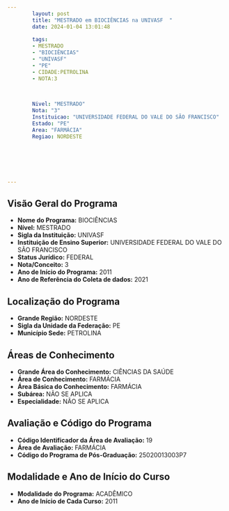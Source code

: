 ```yaml
---
        layout: post
        title: "MESTRADO em BIOCIÊNCIAS na UNIVASF  "
        date: 2024-01-04 13:01:48
     
        tags:
        - MESTRADO
        - "BIOCIÊNCIAS"
        - "UNIVASF"
        - "PE"
        - CIDADE:PETROLINA
        - NOTA:3
        
       

        Nivel: "MESTRADO"
        Nota: "3"
        Instituicao: "UNIVERSIDADE FEDERAL DO VALE DO SÃO FRANCISCO"
        Estado: "PE"
        Area: "FARMÁCIA"
        Regiao: NORDESTE
        
        
        
        
        
        
---
```

## Visão Geral do Programa
- **Nome do Programa:** BIOCIÊNCIAS
- **Nível:** MESTRADO
- **Sigla da Instituição:** UNIVASF
- **Instituição de Ensino Superior:** UNIVERSIDADE FEDERAL DO VALE DO SÃO FRANCISCO
- **Status Jurídico:** FEDERAL
- **Nota/Conceito:** 3
- **Ano de Início do Programa:** 2011
- **Ano de Referência do Coleta de dados:** 2021

## Localização do Programa
- **Grande Região:** NORDESTE
- **Sigla da Unidade da Federação:** PE
- **Município Sede:** PETROLINA

## Áreas de Conhecimento
- **Grande Área do Conhecimento:** CIÊNCIAS DA SAÚDE
- **Área de Conhecimento:** FARMÁCIA
- **Área Básica do Conhecimento:** FARMÁCIA
- **Subárea:** NÃO SE APLICA
- **Especialidade:** NÃO SE APLICA

## Avaliação e Código do Programa
- **Código Identificador da Área de Avaliação:** 19
- **Área de Avaliação:** FARMÁCIA
- **Código do Programa de Pós-Graduação:** 25020013003P7


## Modalidade e Ano de Início do Curso
- **Modalidade do Programa:** ACADÊMICO
- **Ano de Início de Cada Curso:** 2011
